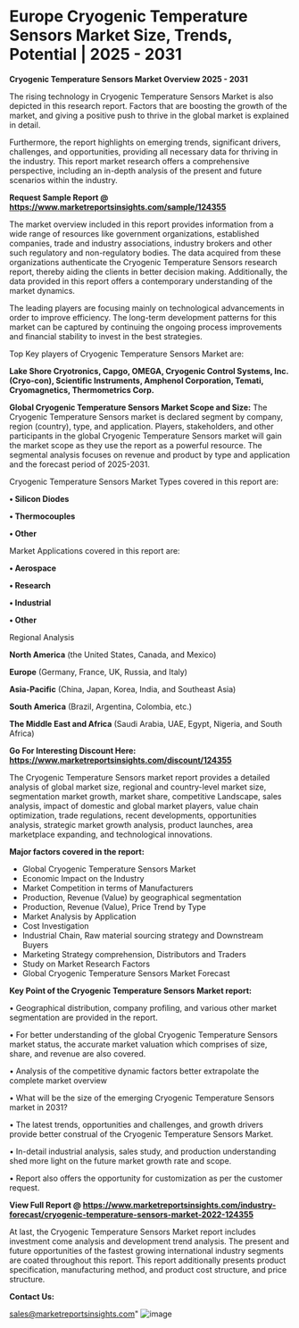 # Europe Cryogenic Temperature Sensors Market Size, Trends, Potential | 2025 - 2031

<Strong> Cryogenic Temperature Sensors Market Overview 2025 - 2031</strong>

The rising technology in Cryogenic Temperature Sensors Market is also depicted in this research report. Factors that are boosting the growth of the market, and giving a positive push to thrive in the global market is explained in detail.

Furthermore, the report highlights on emerging trends, significant drivers, challenges, and opportunities, providing all necessary data for thriving in the industry. This report market research offers a comprehensive perspective, including an in-depth analysis of the present and future scenarios within the industry.

<strong>Request Sample Report @ <a href=https://www.marketreportsinsights.com/sample/124355>https://www.marketreportsinsights.com/sample/124355</a></strong>

The market overview included in this report provides information from a wide range of resources like government organizations, established companies, trade and industry associations, industry brokers and other such regulatory and non-regulatory bodies. The data acquired from these organizations authenticate the Cryogenic Temperature Sensors research report, thereby aiding the clients in better decision making. Additionally, the data provided in this report offers a contemporary understanding of the market dynamics.

The leading players are focusing mainly on technological advancements in order to improve efficiency. The long-term development patterns for this market can be captured by continuing the ongoing process improvements and financial stability to invest in the best strategies.

Top Key players of Cryogenic Temperature Sensors Market are:

<strong>Lake Shore Cryotronics, Capgo, OMEGA, Cryogenic Control Systems, Inc. (Cryo-con), Scientific Instruments, Amphenol Corporation, Temati, Cryomagnetics, Thermometrics Corp.</strong>

<strong><b>Global Cryogenic Temperature Sensors Market Scope and Size:</b></strong>
The Cryogenic Temperature Sensors market is declared segment by company, region (country), type, and application. Players, stakeholders, and other participants in the global Cryogenic Temperature Sensors market will gain the market scope as they use the report as a powerful resource. The segmental analysis focuses on revenue and product by type and application and the forecast period of 2025-2031.

Cryogenic Temperature Sensors Market Types covered in this report are:

<strong>• Silicon Diodes

• Thermocouples

• Other</strong>

Market Applications covered in this report are:

<strong>• Aerospace

• Research

• Industrial

• Other</strong> 

Regional Analysis

<strong>North America</strong> (the United States, Canada, and Mexico)

<strong>Europe</strong> (Germany, France, UK, Russia, and Italy)

<strong>Asia-Pacific</strong> (China, Japan, Korea, India, and Southeast Asia)

<strong>South America</strong> (Brazil, Argentina, Colombia, etc.)

<strong>The Middle East and Africa</strong> (Saudi Arabia, UAE, Egypt, Nigeria, and South Africa)

<strong>Go For Interesting Discount Here: <a href=https://www.marketreportsinsights.com/discount/124355>https://www.marketreportsinsights.com/discount/124355</a></strong>

The Cryogenic Temperature Sensors market report provides a detailed analysis of global market size, regional and country-level market size, segmentation market growth, market share, competitive Landscape, sales analysis, impact of domestic and global market players, value chain optimization, trade regulations, recent developments, opportunities analysis, strategic market growth analysis, product launches, area marketplace expanding, and technological innovations.

<strong><b>Major factors covered in the report:</b></strong>
<ul>
  <li>Global Cryogenic Temperature Sensors Market </li>
  <li>Economic Impact on the Industry</li>
  <li>Market Competition in terms of Manufacturers</li>
  <li>Production, Revenue (Value) by geographical segmentation</li>
  <li>Production, Revenue (Value), Price Trend by Type</li>
  <li>Market Analysis by Application</li>
  <li>Cost Investigation</li>
  <li>Industrial Chain, Raw material sourcing strategy and Downstream Buyers</li>
  <li>Marketing Strategy comprehension, Distributors and Traders</li>
  <li>Study on Market Research Factors</li>
  <li>Global Cryogenic Temperature Sensors Market Forecast</li>
</ul>

<strong><b>Key Point of the Cryogenic Temperature Sensors Market report:</b></strong>

• Geographical distribution, company profiling, and various other market segmentation are provided in the report.

• For better understanding of the global Cryogenic Temperature Sensors market status, the accurate market valuation which comprises of size, share, and revenue are also covered.

• Analysis of the competitive dynamic factors better extrapolate the complete market overview

• What will be the size of the emerging Cryogenic Temperature Sensors market in 2031?

• The latest trends, opportunities and challenges, and growth drivers provide better construal of the Cryogenic Temperature Sensors Market.

• In-detail industrial analysis, sales study, and production understanding shed more light on the future market growth rate and scope.

• Report also offers the opportunity for customization as per the customer request.

<strong><b>View Full Report @ <a href=https://www.marketreportsinsights.com/industry-forecast/cryogenic-temperature-sensors-market-2022-124355>https://www.marketreportsinsights.com/industry-forecast/cryogenic-temperature-sensors-market-2022-124355</a></b></strong>


At last, the Cryogenic Temperature Sensors Market report includes investment come analysis and development trend analysis. The present and future opportunities of the fastest growing international industry segments are coated throughout this report. This report additionally presents product specification, manufacturing method, and product cost structure, and price structure.

<strong>Contact Us:</strong>

sales@marketreportsinsights.com"
![image](https://github.com/user-attachments/assets/2d4129fa-d864-472e-bb09-f894fb88970c)
